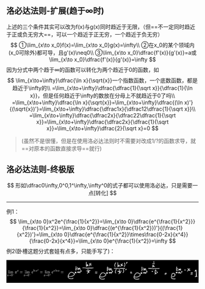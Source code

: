 ## 洛必达法则-扩展(趋于∞时)

上述的三个条件其实可以改为f(x)与g(x)同时趋近于无限，（但==不一定同时趋近于正或负无穷大==，可以一个趋近于正无穷，一个趋近于负无穷）
$$
①\lim_{x\to x_0}f(x)=\lim_{x\to x_0}g(x)=\infty\\
②在x_0的某个领域内(x_0可除外)都可导，且g'(x)\neq0\\
③\lim_{x\to x_0}\dfrac{f'(x)}{g'(x)}=a或\lim_{x\to x_0}\dfrac{f'(x)}{g'(x)}=\infty
$$
因为分式中两个趋于∞的函数可以转化为两个趋近于0的函数，如 
$$
\lim_{x\to+\infty}\dfrac{\ln x}{\sqrt{x}}一个指数函数，一个底数函数，都是趋近于\infty的\\
=\lim_{x\to+\infty}\dfrac{\dfrac{1}{\sqrt x}}{\dfrac{1}{\ln x}}，但是任何趋近于\infty的数放在分母上不就趋近于0了吗\\
=\lim_{x\to+\infty}\dfrac{\ln x}{\sqrt{x}}=\lim_{x\to+\infty}\dfrac{(\ln x)'}{(\sqrt{x})'}=\lim_{x\to+\infty}\dfrac{\dfrac1x}{\dfrac12\dfrac{1}{\sqrt x}}\\
=\lim_{x\to+\infty}\dfrac{\dfrac2x}{\dfrac22\dfrac{1}{\sqrt x}}=\lim_{x\to+\infty}\dfrac{\dfrac2x}{\dfrac{1}{\sqrt x}}=\lim_{x\to+\infty}\dfrac{2}{\sqrt x}=0
$$

> (虽然不是很懂，但是在使用洛必达法则时不需要对改成1/?的函数求导，就==对原本的函数直接求导==就行)



## 洛必达法则-终极版

$$
形如\dfrac0\infty,0^0,1^\infty,\infty^0的式子都可以使用洛必达，只是需要一点[转化]
$$

------

例1：
$$
\lim_{x\to 0}x^2e^{\frac{1}{x^2}}=\lim_{x\to 0}\dfrac{e^{\frac{1}{x^2}}}{\frac{1}{x^2}}=\lim_{x\to 0}\dfrac{(e^{\frac{1}{x^2}})'}{(\frac{1}{x^2})'}=\lim_{x\to 0}\dfrac{e^{\frac{1}{x^2}}\times\frac{0-2x}{x^4}}{\frac{0-2x}{x^4}}=\lim_{x\to 0}e^{\frac{1}{x^2}}=\infty
$$
例2(卧槽这题分式套娃有点多，只能手写了)：

<img src="assets/image-20220528135926126.png" alt="image-20220528135926126" style="zoom: 50%;" />



